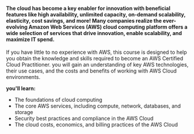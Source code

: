 #### The cloud has become a key enabler for innovation with beneficial features like high availability, unlimited capacity, on-demand scalability, elasticity, cost savings, and more! Many companies realize the ever-evolving Amazon Web Services (AWS) cloud computing platform offers a wide selection of services that drive innovation, enable scalability, and maximize IT spend.

If you have little to no experience with AWS, this course is designed to help you obtain the knowledge and skills required to become an AWS Certified Cloud Practitioner. you will gain an understanding of key AWS technologies, their use cases, and the costs and benefits of working with AWS Cloud environments.

**you'll learn:**

- The foundations of cloud computing
- The core AWS services, including compute, network, databases, and storage
- Security best practices and compliance in the AWS Cloud
- The cloud costs, economics, and billing practices of the AWS Cloud
